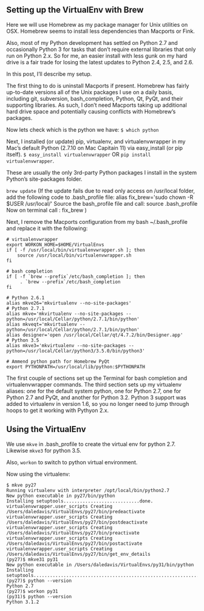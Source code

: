 ## Setting up the VirtualEnv with Brew
Here we will use Homebrew as my package manager for Unix utilities on OSX.
Homebrew seems to install less dependencies than Macports or Fink.

Also, most of my Python development has settled on Python 2.7 and occasionally Python 3 for tasks that don’t require external libraries that only run on Python 2.x. So for me, an easier install with less gunk on my hard drive is a fair trade for losing the latest updates to Python 2.4, 2.5, and 2.6.

In this post, I’ll describe my setup.

The first thing to do is uninstall Macports if present.
Homebrew has fairly up-to-date versions all of the Unix packages I use on a daily basis, including git, subversion, bash_completion, Python, Qt, PyQt, and their supporting libraries. As such, I don’t need Macports taking up additional hard drive space and potentially causing conflicts with Homebrew’s packages.

Now lets check which is the python we have:
```$ which python```

Next, I installed (or update) pip, virtualenv, and virtualenvwrapper in my Mac’s default Python (2.7.10 on Mac Capitain 11) via easy_install (or pip itself).
```$ easy_install virtualenvwrapper```
OR
```pip install virtualenvwrapper```.

These are usually the only 3rd-party Python packages I install in the system Python’s site-packages folder.

```brew update```
(If the update fails due to read only access on /usr/local folder, add the following code to .bash_profile file:
alias fix_brew='sudo chown -R $USER /usr/local/'
Source the bash_profile file and call: source .bash_profile
Now on terminal call : fix_brew )


Next, I remove the Macports configuration from my bash ~/.bash_profile and replace it with the following:

```
# virtualenvwrapper
export WORKON_HOME=$HOME/VirtualEnvs
if [ -f /usr/local/bin/virtualenvwrapper.sh ]; then
    source /usr/local/bin/virtualenvwrapper.sh
fi

# bash completion
if [ -f `brew --prefix`/etc/bash_completion ]; then
     . `brew --prefix`/etc/bash_completion
fi

# Python 2.6.1
alias mkve26='mkvirtualenv --no-site-packages'
# Python 2.7.1
alias mkve='mkvirtualenv --no-site-packages --python=/usr/local/Cellar/python/2.7.1/bin/python'
alias mkveqt='mkvirtualenv --python=/usr/local/Cellar/python/2.7.1/bin/python'
alias designer='open /usr/local/Cellar/qt/4.7.2/bin/Designer.app'
# Python 3.5
alias mkve3='mkvirtualenv --no-site-packages --python=/usr/local/Cellar/python3/3.5.0/bin/python3'

# Ammend python path for Homebrew PyQt
export PYTHONPATH=/usr/local/lib/python:$PYTHONPATH
```
The first couple of sections set up the Terminal for bash completion and virtualenvwrapper commands. The third section sets up my virtualenv aliases: one for the default system python, one for Python 2.7, one for Python 2.7 and PyQt, and another for Python 3.2. Python 3 support was added to virtualenv in version 1.6, so you no longer need to jump through hoops to get it working with Pythyon 2.x.

## Using the VirtualEnv
We use  ```mkve``` in .bash_profile to create the virtual env for python 2.7. Likewise ```mkve3``` for python 3.5.

Also, ```workon``` to switch to python virtual environment.

Now using the virtualenv:
```
$ mkve py27
Running virtualenv with interpreter /opt/local/bin/python2.7
New python executable in py27/bin/python
Installing setuptools............................done.
virtualenvwrapper.user_scripts Creating /Users/daledavis/VirtualEnvs/py27/bin/predeactivate
virtualenvwrapper.user_scripts Creating /Users/daledavis/VirtualEnvs/py27/bin/postdeactivate
virtualenvwrapper.user_scripts Creating /Users/daledavis/VirtualEnvs/py27/bin/preactivate
virtualenvwrapper.user_scripts Creating /Users/daledavis/VirtualEnvs/py27/bin/postactivate
virtualenvwrapper.user_scripts Creating /Users/daledavis/VirtualEnvs/py27/bin/get_env_details
(py27)$ mkve31 py31
New python executable in /Users/daledavis/VirtualEnvs/py31/bin/python
Installing setuptools..............................................................................................................................................................................................................................................................................................................................done.
(py27)$ python --version
Python 2.7
(py27)$ workon py31
(py31)$ python --version
Python 3.1.2
```
